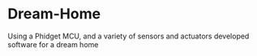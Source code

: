 # Dream-Home
Using a Phidget MCU, and a variety of sensors and actuators developed software for a dream home
